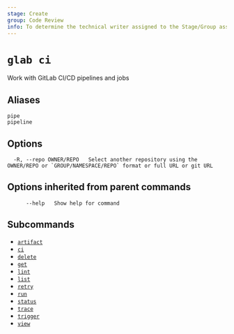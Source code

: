 ```yaml
---
stage: Create
group: Code Review
info: To determine the technical writer assigned to the Stage/Group associated with this page, see https://about.gitlab.com/handbook/product/ux/technical-writing/#assignments
---
```


<!--
This documentation is auto generated by a script.
Please do not edit this file directly. Run `make gen-docs` instead.
-->

# `glab ci`

Work with GitLab CI/CD pipelines and jobs

## Aliases

```plaintext
pipe
pipeline
```

## Options

```plaintext
  -R, --repo OWNER/REPO   Select another repository using the OWNER/REPO or `GROUP/NAMESPACE/REPO` format or full URL or git URL
```

## Options inherited from parent commands

```plaintext
      --help   Show help for command
```

## Subcommands

- [`artifact`](artifact.md)
- [`ci`](ci/index.md)
- [`delete`](delete.md)
- [`get`](get.md)
- [`lint`](lint.md)
- [`list`](list.md)
- [`retry`](retry.md)
- [`run`](run.md)
- [`status`](status.md)
- [`trace`](trace.md)
- [`trigger`](trigger.md)
- [`view`](view.md)
